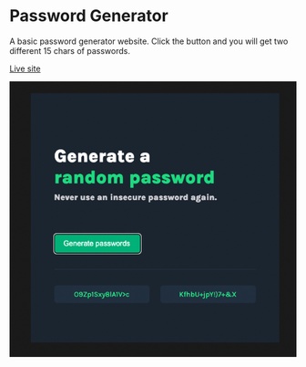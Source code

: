 # Password Generator

A basic password generator website. Click the button and you will get two different 15 chars of passwords.

[Live site](https://erencataltepe.github.io/password-generator/)

![Page Image](img/password_generator_site.png)
